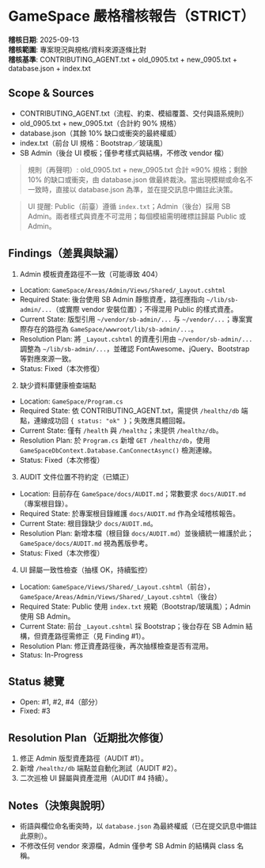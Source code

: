 # GameSpace 嚴格稽核報告（STRICT）

**稽核日期**: 2025-09-13  
**稽核範圍**: 專案現況與規格/資料來源逐條比對  
**稽核基準**: CONTRIBUTING_AGENT.txt + old_0905.txt + new_0905.txt + database.json + index.txt

## Scope & Sources
- CONTRIBUTING_AGENT.txt（流程、約束、模組覆蓋、交付與語系規則）
- old_0905.txt + new_0905.txt（合計約 90% 規格）
- database.json（其餘 10% 缺口或衝突的最終權威）
- index.txt（前台 UI 規格：Bootstrap／玻璃風）
- SB Admin（後台 UI 模板；僅參考樣式與結構，不修改 vendor 檔）

> 規則（再聲明）: old_0905.txt + new_0905.txt 合計 ≈90% 規格；剩餘 10% 的缺口或衝突，由 database.json 做最終裁決。當出現模糊或命名不一致時，直接以 database.json 為準，並在提交訊息中備註此決策。

> UI 提醒: Public（前臺）遵循 `index.txt`；Admin（後台）採用 SB Admin。兩者樣式與資產不可混用；每個模組需明確標註歸屬 Public 或 Admin。

## Findings（差異與缺漏）

1) Admin 模板資產路徑不一致（可能導致 404）  
- Location: `GameSpace/Areas/Admin/Views/Shared/_Layout.cshtml`  
- Required State: 後台使用 SB Admin 靜態資產，路徑應指向 `~/lib/sb-admin/...`（或實際 vendor 安裝位置）；不得混用 Public 的樣式資產。  
- Current State: 版型引用 `~/vendor/sb-admin/...` 与 `~/vendor/...`；專案實際存在的路徑為 `GameSpace/wwwroot/lib/sb-admin/...`。  
- Resolution Plan: 將 `_Layout.cshtml` 的資產引用由 `~/vendor/sb-admin/...` 調整為 `~/lib/sb-admin/...`，並確認 FontAwesome、jQuery、Bootstrap 等對應來源一致。  
- Status: Fixed（本次修復）

2) 缺少資料庫健康檢查端點  
- Location: `GameSpace/Program.cs`  
- Required State: 依 CONTRIBUTING_AGENT.txt，需提供 `/healthz/db` 端點，連線成功回 `{ status: "ok" }`；失敗應具體回報。  
- Current State: 僅有 `/health` 與 `/healthz`；未提供 `/healthz/db`。  
- Resolution Plan: 於 `Program.cs` 新增 `GET /healthz/db`，使用 `GameSpaceDbContext.Database.CanConnectAsync()` 檢測連線。  
- Status: Fixed（本次修復）

3) AUDIT 文件位置不符約定（已矯正）  
- Location: 目前存在 `GameSpace/docs/AUDIT.md`；常數要求 `docs/AUDIT.md`（專案根目錄）。  
- Required State: 於專案根目錄維護 `docs/AUDIT.md` 作為全域稽核報告。  
- Current State: 根目錄缺少 `docs/AUDIT.md`。  
- Resolution Plan: 新增本檔（根目錄 `docs/AUDIT.md`）並後續統一維護於此；`GameSpace/docs/AUDIT.md` 視為舊版參考。  
- Status: Fixed（本次修復）

4) UI 歸屬一致性檢查（抽樣 OK，持續監控）  
- Location: `GameSpace/Views/Shared/_Layout.cshtml`（前台），`GameSpace/Areas/Admin/Views/Shared/_Layout.cshtml`（後台）  
- Required State: Public 使用 `index.txt` 規範（Bootstrap/玻璃風）；Admin 使用 SB Admin。  
- Current State: 前台 `_Layout.cshtml` 採 Bootstrap；後台存在 SB Admin 結構，但資產路徑需修正（見 Finding #1）。  
- Resolution Plan: 修正資產路徑後，再次抽樣檢查是否有混用。  
- Status: In-Progress

## Status 總覽
- Open: #1, #2, #4（部分）
- Fixed: #3

## Resolution Plan（近期批次修復）
1. 修正 Admin 版型資產路徑（AUDIT #1）。  
2. 新增 `/healthz/db` 端點並自動化測試（AUDIT #2）。  
3. 二次巡檢 UI 歸屬與資產混用（AUDIT #4 持續）。

## Notes（決策與說明）
- 術語與欄位命名衝突時，以 `database.json` 為最終權威（已在提交訊息中備註此原則）。  
- 不修改任何 vendor 來源檔，Admin 僅參考 SB Admin 的結構與 class 名稱。

